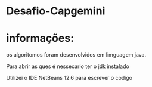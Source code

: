 # Desafio-Capgemini
# informações:

os algoritomos foram desenvolvidos em limguagem java.

Para abrir as ques é nessecario ter o jdk instalado

Utilizei o IDE NetBeans 12.6 para escrever o codigo 


